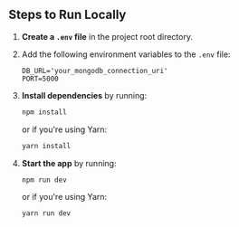 ## Steps to Run Locally

1. **Create a `.env` file** in the project root directory.

2. Add the following environment variables to the `.env` file:
    ```env
    DB_URL='your_mongodb_connection_uri'
    PORT=5000
    ```

3. **Install dependencies** by running:
    ```bash
    npm install
    ```
    or if you're using Yarn:
    ```bash
    yarn install
    ```

4. **Start the app** by running:
    ```bash
    npm run dev
    ```
    or if you're using Yarn:
    ```bash
    yarn run dev
    ```
